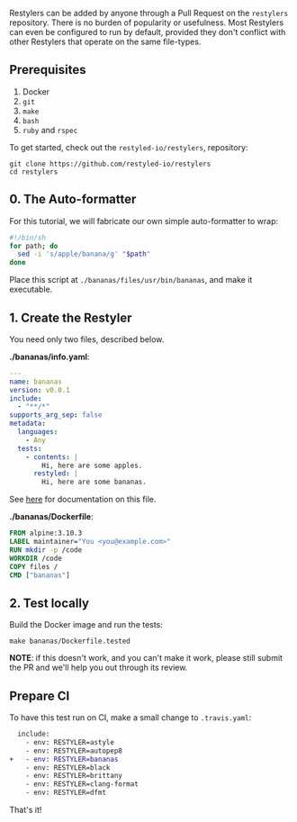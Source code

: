 Restylers can be added by anyone through a Pull Request on the `restylers`
repository. There is no burden of popularity or usefulness. Most Restylers can
even be configured to run by default, provided they don't conflict with other
Restylers that operate on the same file-types.

## Prerequisites

1. Docker
1. `git`
1. `make`
1. `bash`
1. `ruby` and `rspec`

To get started, check out the `restyled-io/restylers`, repository:

```console
git clone https://github.com/restyled-io/restylers
cd restylers
```

## 0. The Auto-formatter

For this tutorial, we will fabricate our own simple auto-formatter to wrap:

```sh
#!/bin/sh
for path; do
  sed -i 's/apple/banana/g' "$path"
done
```

Place this script at `./bananas/files/usr/bin/bananas`, and make it executable.

## 1. Create the Restyler

You need only two files, described below.

**./bananas/info.yaml**:

```yaml
---
name: bananas
version: v0.0.1
include:
  - "**/*"
supports_arg_sep: false
metadata:
  languages:
    - Any
  tests:
    - contents: |
        Hi, here are some apples.
      restyled: |
        Hi, here are some bananas.
```

See [here](#todo) for documentation on this file.

**./bananas/Dockerfile**:

```dockerfile
FROM alpine:3.10.3
LABEL maintainer="You <you@example.com>"
RUN mkdir -p /code
WORKDIR /code
COPY files /
CMD ["bananas"]
```

## 2. Test locally

Build the Docker image and run the tests:

```console
make bananas/Dockerfile.tested
```

**NOTE**: if this doesn't work, and you can't make it work, please still submit
the PR and we'll help you out through its review.

## Prepare CI

To have this test run on CI, make a small change to `.travis.yaml`:

```diff
  include:
    - env: RESTYLER=astyle
    - env: RESTYLER=autopep8
+   - env: RESTYLER=bananas
    - env: RESTYLER=black
    - env: RESTYLER=brittany
    - env: RESTYLER=clang-format
    - env: RESTYLER=dfmt
```

That's it!
